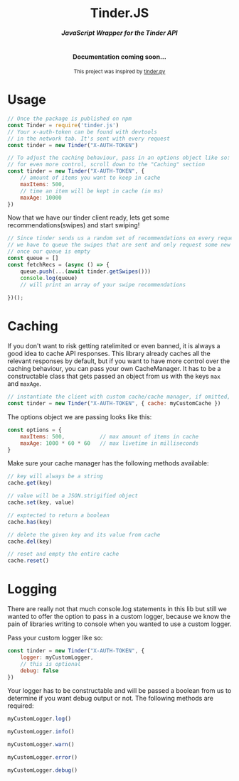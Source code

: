 <div align="center">
	<h1>Tinder.JS</h1>
	<strong><i>JavaScript Wrapper for the Tinder API</i></strong><br><br>
	<h4>Documentation coming soon...</h4>
	<small>This project was inspired by <a href="https://github.com/Kaktushose/tinder.py">tinder.py</a></small>
</div>


# Usage

~~~js
// Once the package is published on npm
const Tinder = require('tinder.js')
// Your x-auth-token can be found with devtools
// in the network tab. It's sent with every request
const tinder = new Tinder("X-AUTH-TOKEN")

// To adjust the caching behaviour, pass in an options object like so:
// for even more control, scroll down to the "Caching" section
const tinder = new Tinder("X-AUTH-TOKEN", { 
    // amount of items you want to keep in cache
    maxItems: 500, 
    // time an item will be kept in cache (in ms)
    maxAge: 10000
})
~~~
Now that we have our tinder client ready, lets get some recommendations(swipes) and start swiping!
~~~js
// Since tinder sends us a random set of recommendations on every request
// we have to queue the swipes that are sent and only request some new ones
// once our queue is empty
const queue = []
const fetchRecs = (async () => {
    queue.push(...(await tinder.getSwipes()))
	console.log(queue)
	// will print an array of your swipe recommendations
	
})();
~~~

# Caching

If you don't want to risk getting ratelimited or even banned, it is always a good idea to cache API responses.
This library already caches all the relevant responses by default, but if you want to have more control over the caching behaviour, you can pass your own CacheManager. It has to be a constructable class that gets passed an object from us with the keys `max` and `maxAge`.

```js
// instantiate the client with custom cache/cache manager, if omitted, fallback cache will be used
const tinder = new Tinder("X-AUTH-TOKEN", { cache: myCustomCache })
```
The options object we are passing looks like this:
```js
const options = {
    maxItems: 500,           // max amount of items in cache
    maxAge: 1000 * 60 * 60   // max livetime in milliseconds
}
```
Make sure your cache manager has the following methods available:
```js
// key will always be a string
cache.get(key)

// value will be a JSON.strigified object
cache.set(key, value)

// exptected to return a boolean
cache.has(key)

// delete the given key and its value from cache
cache.del(key)

// reset and empty the entire cache
cache.reset()
```

# Logging

There are really not that much console.log statements in this lib but still we wanted to offer the option to pass in a custom logger, because we know the pain of libraries writing to console when you wanted to use a custom logger.

Pass your custom logger like so:
```js
const tinder = new Tinder("X-AUTH-TOKEN", { 
    logger: myCustomLogger,
    // this is optional
    debug: false
})
```
Your logger has to be constructable and will be passed a boolean from us to determine if you want debug output or not. The following methods are required:
```js
myCustomLogger.log()

myCustomLogger.info()

myCustomLogger.warn()

myCustomLogger.error()

myCustomLogger.debug()
```
